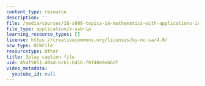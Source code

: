 ```yaml
---
content_type: resource
description: ''
file: /media/courses/18-s096-topics-in-mathematics-with-applications-in-finance-fall-2013/454f585140adbc61bd16f0f40e9e6bdf_f9XFM8YLccg.srt
file_type: application/x-subrip
learning_resource_types: []
license: https://creativecommons.org/licenses/by-nc-sa/4.0/
ocw_type: OCWFile
resourcetype: Other
title: 3play caption file
uid: 454f5851-40ad-bc61-bd16-f0f40e9e6bdf
video_metadata:
  youtube_id: null
---
```

